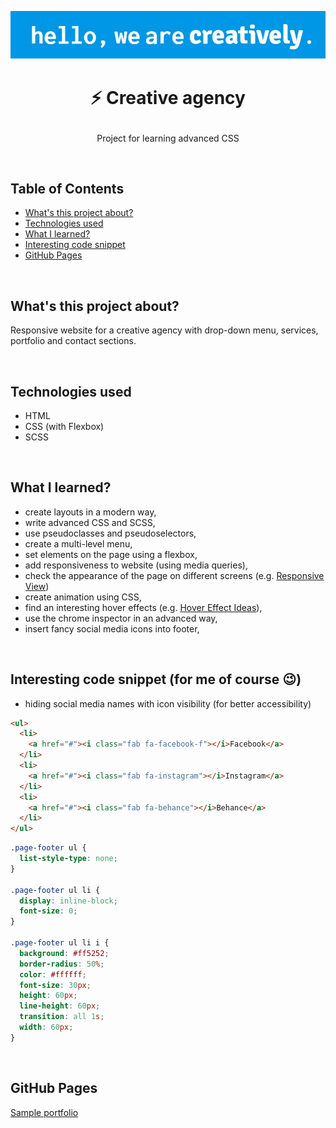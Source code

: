 <p align="center">
<a href="https://grzegorz-jodlowski.github.io/creative-agency/"><img src="logo1.jpg" title="logo" alt="pharmaceutical mortar with a pistol"></a>
</p>



# <p align="center">⚡ Creative agency</p>
<p align="center">Project for learning advanced CSS</p>


</br>

## Table of Contents

- [What's this project about?](#about)
- [Technologies used](#technologies)
- [What I learned?](#what)
- [Interesting code snippet](#interesting)
- [GitHub Pages](#gitHub)

</br>

## <a name="about"></a>What's this project about?

Responsive website for a creative agency with drop-down menu, services, portfolio and contact sections.

</br>

## <a name="technologies"></a>Technologies used
- HTML
- CSS (with Flexbox)
- SCSS

</br>

## <a name="what"></a>What I learned?

- create layouts in a modern way,
- write advanced CSS and SCSS,
- use pseudoclasses and pseudoselectors,
- create a multi-level menu,
- set elements on the page using a flexbox,
- add responsiveness to website (using media queries),
- check the appearance of the page on different screens (e.g. <a href="http://responsiv.eu/">Responsive View</a>)
- create animation using CSS,
- find an interesting hover effects  (e.g. <a href="https://tympanus.net/Development/HoverEffectIdeas/">Hover Effect Ideas</a>),
- use the chrome inspector in an advanced way,
- insert fancy social media icons into footer,

</br>

## <a name="interesting"></a>Interesting code snippet (for me of course 😉)
- hiding social media names with icon visibility (for better accessibility)

```html
<ul>
  <li>
    <a href="#"><i class="fab fa-facebook-f"></i>Facebook</a>
  </li>
  <li>
    <a href="#"><i class="fab fa-instagram"></i>Instagram</a>
  </li>
  <li>
    <a href="#"><i class="fab fa-behance"></i>Behance</a>
  </li>
</ul>
```
```css
.page-footer ul {
  list-style-type: none;
}

.page-footer ul li {
  display: inline-block;
  font-size: 0;
}

.page-footer ul li i {
  background: #ff5252;
  border-radius: 50%;
  color: #ffffff;
  font-size: 30px;
  height: 60px;
  line-height: 60px;
  transition: all 1s;
  width: 60px;
}
```


</br>

## <a name="gitHub"></a>GitHub Pages
<a href="https://grzegorz-jodlowski.github.io/creative-agency/">Sample portfolio</a>


